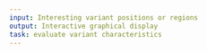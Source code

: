```yaml
---
input: Interesting variant positions or regions
output: Interactive graphical display
task: evaluate variant characteristics
---
```

